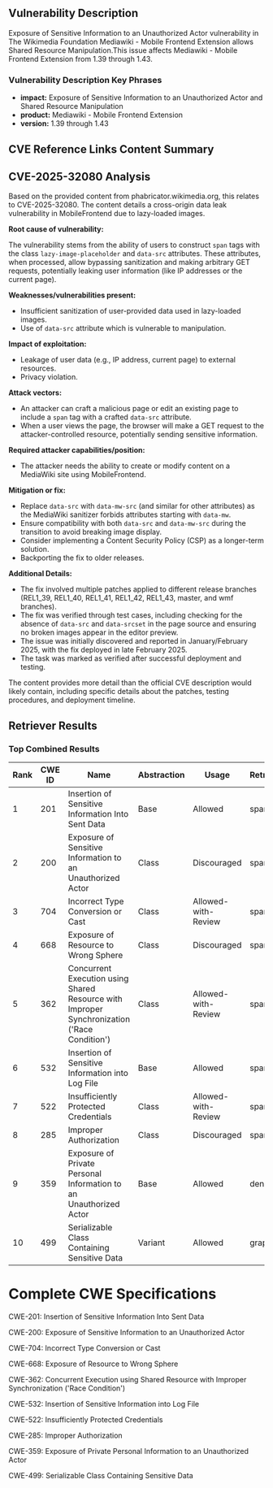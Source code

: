 ## Vulnerability Description
Exposure of Sensitive Information to an Unauthorized Actor vulnerability in The Wikimedia Foundation Mediawiki - Mobile Frontend Extension allows Shared Resource Manipulation.This issue affects Mediawiki - Mobile Frontend Extension from 1.39 through 1.43.

### Vulnerability Description Key Phrases
- **impact:** Exposure of Sensitive Information to an Unauthorized Actor and Shared Resource Manipulation
- **product:** Mediawiki - Mobile Frontend Extension
- **version:** 1.39 through 1.43

## CVE Reference Links Content Summary
## CVE-2025-32080 Analysis

Based on the provided content from phabricator.wikimedia.org, this relates to CVE-2025-32080. The content details a cross-origin data leak vulnerability in MobileFrontend due to lazy-loaded images.

**Root cause of vulnerability:**

The vulnerability stems from the ability of users to construct `span` tags with the class `lazy-image-placeholder` and `data-src` attributes. These attributes, when processed, allow bypassing sanitization and making arbitrary GET requests, potentially leaking user information (like IP addresses or the current page).

**Weaknesses/vulnerabilities present:**

*   Insufficient sanitization of user-provided data used in lazy-loaded images.
*   Use of `data-src` attribute which is vulnerable to manipulation.

**Impact of exploitation:**

*   Leakage of user data (e.g., IP address, current page) to external resources.
*   Privacy violation.

**Attack vectors:**

*   An attacker can craft a malicious page or edit an existing page to include a `span` tag with a crafted `data-src` attribute.
*   When a user views the page, the browser will make a GET request to the attacker-controlled resource, potentially sending sensitive information.

**Required attacker capabilities/position:**

*   The attacker needs the ability to create or modify content on a MediaWiki site using MobileFrontend.

**Mitigation or fix:**

*   Replace `data-src` with `data-mw-src` (and similar for other attributes) as the MediaWiki sanitizer forbids attributes starting with `data-mw`.
*   Ensure compatibility with both `data-src` and `data-mw-src` during the transition to avoid breaking image display.
*   Consider implementing a Content Security Policy (CSP) as a longer-term solution.
*   Backporting the fix to older releases.

**Additional Details:**

*   The fix involved multiple patches applied to different release branches (REL1\_39, REL1\_40, REL1\_41, REL1\_42, REL1\_43, master, and wmf branches).
*   The fix was verified through test cases, including checking for the absence of `data-src` and `data-srcset` in the page source and ensuring no broken images appear in the editor preview.
*   The issue was initially discovered and reported in January/February 2025, with the fix deployed in late February 2025.
*   The task was marked as verified after successful deployment and testing.

The content provides more detail than the official CVE description would likely contain, including specific details about the patches, testing procedures, and deployment timeline.

## Retriever Results

### Top Combined Results

| Rank | CWE ID | Name | Abstraction | Usage  | Retrievers | Individual Scores |
|------|--------|------|-------------|-------|------------|-------------------|
| 1 | 201 | Insertion of Sensitive Information Into Sent Data | Base | Allowed | sparse | 0.061 |
| 2 | 200 | Exposure of Sensitive Information to an Unauthorized Actor | Class | Discouraged | sparse | 0.052 |
| 3 | 704 | Incorrect Type Conversion or Cast | Class | Allowed-with-Review | sparse | 0.051 |
| 4 | 668 | Exposure of Resource to Wrong Sphere | Class | Discouraged | sparse | 0.051 |
| 5 | 362 | Concurrent Execution using Shared Resource with Improper Synchronization ('Race Condition') | Class | Allowed-with-Review | sparse | 0.050 |
| 6 | 532 | Insertion of Sensitive Information into Log File | Base | Allowed | sparse | 0.049 |
| 7 | 522 | Insufficiently Protected Credentials | Class | Allowed-with-Review | sparse | 0.048 |
| 8 | 285 | Improper Authorization | Class | Discouraged | sparse | 0.047 |
| 9 | 359 | Exposure of Private Personal Information to an Unauthorized Actor | Base | Allowed | dense | 0.559 |
| 10 | 499 | Serializable Class Containing Sensitive Data | Variant | Allowed | graph | 0.003 |



# Complete CWE Specifications

CWE-201: Insertion of Sensitive Information Into Sent Data

CWE-200: Exposure of Sensitive Information to an Unauthorized Actor

CWE-704: Incorrect Type Conversion or Cast

CWE-668: Exposure of Resource to Wrong Sphere

CWE-362: Concurrent Execution using Shared Resource with Improper Synchronization ('Race Condition')

CWE-532: Insertion of Sensitive Information into Log File

CWE-522: Insufficiently Protected Credentials

CWE-285: Improper Authorization

CWE-359: Exposure of Private Personal Information to an Unauthorized Actor

CWE-499: Serializable Class Containing Sensitive Data